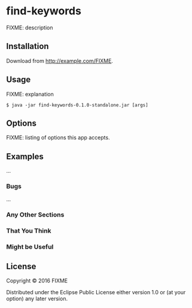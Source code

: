 # find-keywords

FIXME: description

## Installation

Download from http://example.com/FIXME.

## Usage

FIXME: explanation

    $ java -jar find-keywords-0.1.0-standalone.jar [args]

## Options

FIXME: listing of options this app accepts.

## Examples

...

### Bugs

...

### Any Other Sections
### That You Think
### Might be Useful

## License

Copyright © 2016 FIXME

Distributed under the Eclipse Public License either version 1.0 or (at
your option) any later version.
